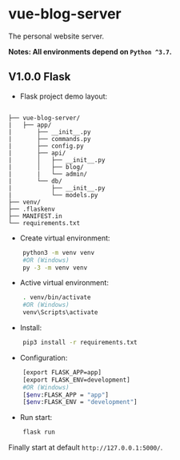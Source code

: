 # vue-blog-server

The personal website server.

**Notes: All environments depend on `Python ^3.7`.**

## V1.0.0 Flask

* Flask project demo layout: 

```

├── vue-blog-server/
|   ├── app/
|       ├── __init__.py
|       ├── commands.py
|       ├── config.py
|       ├── api/
|       │   ├── __init__.py
|       │   ├── blog/
|       |   └── admin/
|       └── db/
|           ├── __init__.py
|           └── models.py
├── venv/
├── .flaskenv
├── MANIFEST.in
└── requirements.txt

```

* Create virtual environment:

```sh
    python3 -m venv venv
    #OR (Windows)
    py -3 -m venv venv
```

* Active virtual environment:

```sh
    . venv/bin/activate
    #OR (Windows)
    venv\Scripts\activate
```

* Install:

```sh
    pip3 install -r requirements.txt
```

* Configuration:

```sh
    [export FLASK_APP=app]
    [export FLASK_ENV=development]
    #OR (Windows)
    [$env:FLASK_APP = "app"]
    [$env:FLASK_ENV = "development"]
```

* Run start:

```sh
    flask run
```

Finally start at default `http://127.0.0.1:5000/`.